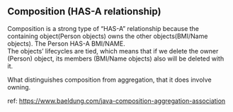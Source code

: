 ## Composition (HAS-A relationship)
Composition is a strong type of “HAS-A” relationship because the containing object(Person objects) owns the other objects(BMI/Name objects). The Person HAS-A BMI/NAME.     
The objects’ lifecycles are tied, which means that if we delete the owner (Person) object, its members (BMI/Name objects) also will be deleted with it.   


What distinguishes composition from aggregation, that it does involve owning. 
    
ref: https://www.baeldung.com/java-composition-aggregation-association


